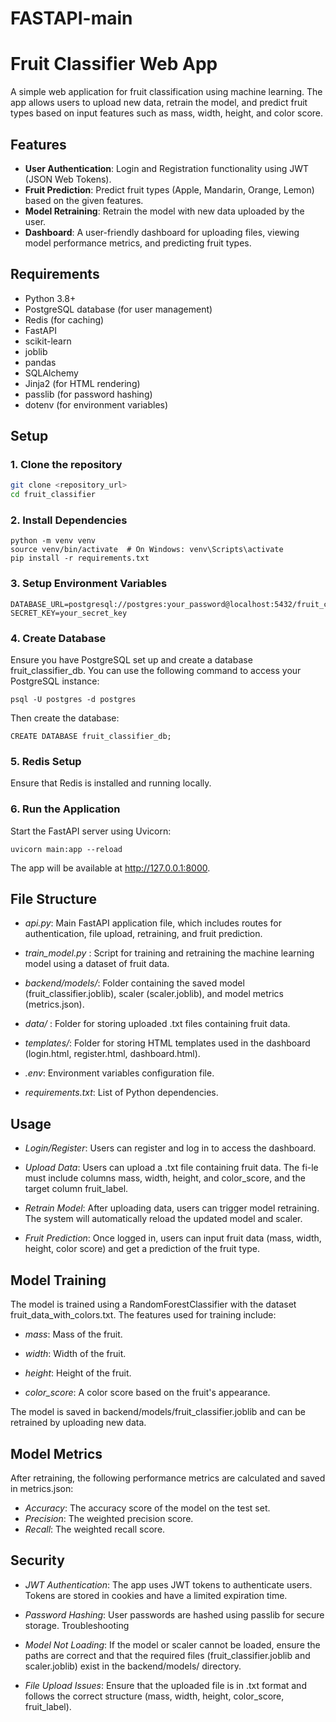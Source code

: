 # FASTAPI-main

 # Fruit Classifier Web App

A simple web application for fruit classification using machine learning. The app allows users to upload new data, retrain the model, and predict fruit types based on input features such as mass, width, height, and color score.

## Features

- **User Authentication**: Login and Registration functionality using JWT (JSON Web Tokens).
- **Fruit Prediction**: Predict fruit types (Apple, Mandarin, Orange, Lemon) based on the given features.
- **Model Retraining**: Retrain the model with new data uploaded by the user.
- **Dashboard**: A user-friendly dashboard for uploading files, viewing model performance metrics, and predicting fruit types.

## Requirements

- Python 3.8+
- PostgreSQL database (for user management)
- Redis (for caching)
- FastAPI
- scikit-learn
- joblib
- pandas
- SQLAlchemy
- Jinja2 (for HTML rendering)
- passlib (for password hashing)
- dotenv (for environment variables)

## Setup

### 1. Clone the repository
```bash
git clone <repository_url>
cd fruit_classifier
```

### 2. Install Dependencies
````
python -m venv venv
source venv/bin/activate  # On Windows: venv\Scripts\activate
pip install -r requirements.txt
````

### 3. Setup Environment Variables
````
DATABASE_URL=postgresql://postgres:your_password@localhost:5432/fruit_classifier_db
SECRET_KEY=your_secret_key
````

### 4. Create Database
Ensure you have PostgreSQL set up and create a database fruit_classifier_db. You can use the following command to access your PostgreSQL instance:
````
psql -U postgres -d postgres
````
Then create the database:
````
CREATE DATABASE fruit_classifier_db;
````

### 5.  Redis Setup
Ensure that Redis is installed and running locally.

### 6. Run the Application
Start the FastAPI server using Uvicorn:
````
uvicorn main:app --reload
````
The app will be available at http://127.0.0.1:8000.

## File Structure
- *api.py*: Main FastAPI application file, which includes routes for authentication, file upload, retraining, and fruit prediction.
  
- *train_model.py* : Script for training and retraining the machine learning model using a dataset of fruit data.
  
- *backend/models/*: Folder containing the saved model (fruit_classifier.joblib), scaler (scaler.joblib), and model metrics (metrics.json).
  
- *data/* : Folder for storing uploaded .txt files containing fruit data.
  
- *templates/*: Folder for storing HTML templates used in the dashboard (login.html, register.html, dashboard.html).
  
- *.env*: Environment variables configuration file.
  
- *requirements.txt*: List of Python dependencies.

## Usage
- *Login/Register*: Users can register and log in to access the dashboard.

- *Upload Data*: Users can upload a .txt file containing fruit data. The fi-le must include columns mass, width, height, and color_score, and the target column fruit_label.

- *Retrain Model*: After uploading data, users can trigger model retraining. The system will automatically reload the updated model and scaler.

- *Fruit Prediction*: Once logged in, users can input fruit data (mass, width, height, color score) and get a prediction of the fruit type.

## Model Training
The model is trained using a RandomForestClassifier with the dataset fruit_data_with_colors.txt. The features used for training include:

- *mass*: Mass of the fruit.
  
- *width*: Width of the fruit.
  
- *height*: Height of the fruit.
  
- *color_score*: A color score based on the fruit's appearance.
  
The model is saved in backend/models/fruit_classifier.joblib and can be retrained by uploading new data.

## Model Metrics
After retraining, the following performance metrics are calculated and saved in metrics.json:

- *Accuracy*: The accuracy score of the model on the test set.
- *Precision*: The weighted precision score.
- *Recall*: The weighted recall score.

## Security

- *JWT Authentication*: The app uses JWT tokens to authenticate users. Tokens are stored in cookies and have a limited expiration time.
  
- *Password Hashing*: User passwords are hashed using passlib for secure storage.
Troubleshooting

- *Model Not Loading*: If the model or scaler cannot be loaded, ensure the paths are correct and that the required files (fruit_classifier.joblib and scaler.joblib) exist in the backend/models/ directory.
  
- *File Upload Issues*: Ensure that the uploaded file is in .txt format and follows the correct structure (mass, width, height, color_score, fruit_label).
